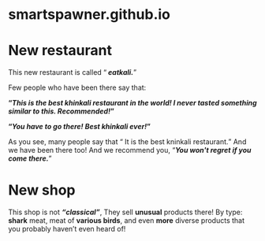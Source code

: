 # smartspawner.github.io
<html lang="en-US">
    <head>
        <meta charset="UTF-8">
        <meta name="viewport" content="width=device-width, initial-scale=1.0">
        <meta name="keywords" content="lights, camera, action">  
    </head>
</html>
<ht><h1>New restaurant</h1></ht>
<p>
    This new restaurant is called <q><i><b> eatkali.</b></i></q>
</p>
Few people who have been there say that:<p>
    <strong><q><i>This is the best khinkali restaurant in the world! I never tasted something similar to this. Recommended!</i></q> </strong>
</p>
<p>
    <strong><q><i>You have to go there! Best khinkali ever!</i></q></strong>
</p>
<p>
    As you see, many people say that <q> It is the best kninkali restaurant.</q> And we have been there too! And we recommend you, <q><i><b>You won't regret if you come there.</b></i></q>
</p>
<ht><h1>New shop</h1></ht>
<p>
    This shop is not <b><i><q>classical</q></i></b>, They sell <b>unusual</b> products there! By type: <b>shark</b> meat, meat of <b>various birds</b>, and even <b>more</b> diverse products that you probably haven’t even heard of!
</p>
